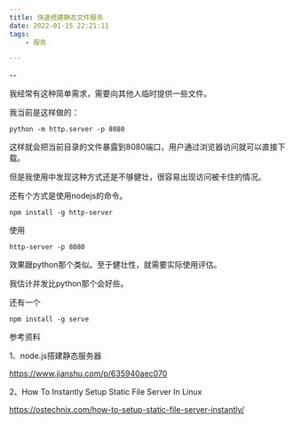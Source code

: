 ```yaml
---
title: 快速搭建静态文件服务
date: 2022-01-15 22:21:11
tags:
	- 服务

---
```


--

我经常有这种简单需求，需要向其他人临时提供一些文件。

我当前是这样做的：

```
python -m http.server -p 8080
```

这样就会把当前目录的文件暴露到8080端口，用户通过浏览器访问就可以直接下载。

但是我使用中发现这种方式还是不够健壮，很容易出现访问被卡住的情况。

还有个方式是使用nodejs的命令。

```
npm install -g http-server
```

使用

```
http-server -p 8080
```

效果跟python那个类似。至于健壮性，就需要实际使用评估。

我估计并发比python那个会好些。

还有一个

```
npm install -g serve
```



参考资料

1、node.js搭建静态服务器

https://www.jianshu.com/p/635940aec070

2、How To Instantly Setup Static File Server In Linux

https://ostechnix.com/how-to-setup-static-file-server-instantly/
